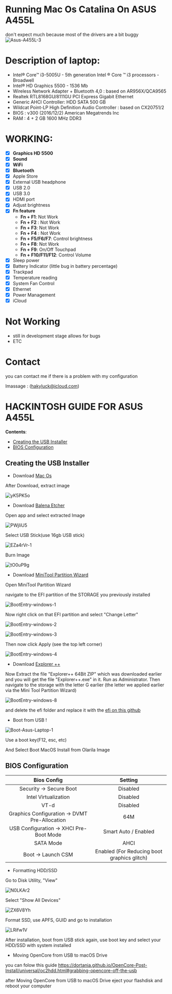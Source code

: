 # Running Mac Os Catalina On ASUS A455L

don't expect much because most of the drivers are a bit buggy
![Asus-A455L-3](https://user-images.githubusercontent.com/89202419/135137658-aff972ab-1372-42f3-9417-2e3b4262a94c.jpg)

# Description of laptop:
- Intel® Core™ i3-5005U - 5th generation Intel ® Core ™ i3 processors - Broadwell
- Intel® HD Graphics 5500 - 1536 Mb
- Wireless Network Adapter + Bluetooth 4,0 : based on AR956X/QCA9565
- Realtek RTL8168GU/8111GU PCI Express Gigabit Ethernet
- Generic AHCI Controller: HDD SATA 500 GB
- Wildcat Point-LP High Definition Audio Controller : based on CX20751/2
- BIOS : v300 (2016/12/2) American Megatrends Inc
- RAM : 4 + 2 GB 1600 MHz DDR3

# WORKING:
- [x] **Graphics HD 5500**
- [x] **Sound**
- [x] **WiFi**
- [x] **Bluetooth** 
- [x] Apple Store
- [x] External USB headphone
- [x] USB 2.0
- [x] USB 3.0
- [x] HDMI port 
- [x] Adjust brightness
- [x] **Fn feature** 
    + **Fn + F1**: Not Work
    + **Fn + F2** : Not Work
    + **Fn + F3**: Not Work
    + **Fn + F4** : Not Work
    + **Fn + F5/F6/F7**: Control brightness
    + **Fn + F8**: Not Work
    + **Fn + F9**: On/Off Touchpad
    + **Fn + F10/F11/F12**: Control Volume
- [x] Sleep power
- [x] Battery Indicator (little bug in battery percentage)
- [x] Trackpad
- [x] Temperature reading
- [x] System Fan Control
- [x] Ethernet 
- [x] Power Management 
- [x] iCloud 

# Not Working
- still in development stage allows for bugs
- ETC

# Contact
you can contact me if there is a problem with my configuration

Imassage : (hakyluck@icloud.com)

# HACKINTOSH GUIDE FOR ASUS A455L

**Contents**:
- [Creating the USB Installer](#creating-the-usb-installer)
- [BIOS Configuration](#bios-configuration)

## Creating the USB Installer

- Download [Mac Os](https://www.olarila.com/topic/6278-hackintosh-olarila-vanilla-images/)

After Download, extract image

![yK5PK5o](https://user-images.githubusercontent.com/89202419/136668933-b00b67b5-77b8-4751-8178-3b6bf406fec9.png)

- Download [Balena Etcher](https://www.balena.io/etcher/)

Open app and select extracted Image

![PWjIiU5](https://user-images.githubusercontent.com/89202419/136669016-5f360e00-19f3-4c92-917a-855d9ef0875f.png)

Select USB Stick(use 16gb USB stick)

![EZa4rVr-1](https://user-images.githubusercontent.com/89202419/136669097-b4c3dc6c-83a2-45e6-a8c8-0f8d57cf90c0.png)

Burn Image

![tO0uP9g](https://user-images.githubusercontent.com/89202419/136669114-aa4ff0b2-30b7-4fbe-b48a-3451cc8b6846.png)

- Download [MiniTool Partition Wizard](https://www.partitionwizard.com/download.html)

Open MiniTool Partition Wizard 

navigate to the EFI partition of the STORAGE you previously installed

![BootEntry-windows-1](https://user-images.githubusercontent.com/89202419/136669297-cc7b586f-153d-482d-bd3e-847b24b489eb.png)

Now right click on that EFI partition and select "Change Letter"

![BootEntry-windows-2](https://user-images.githubusercontent.com/89202419/136669316-42e296c5-0975-4252-830f-998da7b92fd9.png)

![BootEntry-windows-3](https://user-images.githubusercontent.com/89202419/136669364-90adcb76-2130-4ddb-a543-08196d0dadf8.png)

Then now click Apply (see the top left corner)

![BootEntry-windows-4](https://user-images.githubusercontent.com/89202419/136669439-2b6f59b2-2d54-4bd7-87c9-d7a5694b7599.png)

- Download [Explorer ++](https://explorerplusplus.com/download)

Now Extract the file "Explorer++ 64Bit ZIP" which was downloaded earlier and you will get the file "Explorer++.exe" in it. Run as Administrator. Then navigate to the storage with the letter G earlier (the letter we applied earlier via the Mini Tool Partition Wizard)

![BootEntry-windows-8](https://user-images.githubusercontent.com/89202419/136669494-9ccf2e28-b55f-4aa5-b8e2-806177dad733.png)

and delete the efi folder and replace it with the [efi on this github](https://github.com/Semutbanyak/ASUS-A455LA-WX668D-OPENCORE.git)

- Boot from USB !

![Boot-Asus-Laptop-1](https://user-images.githubusercontent.com/89202419/136670142-10bce90b-9dee-4459-9d7a-8db794892335.jpg)

Use a boot key(F12, esc, etc)

And Select Boot MacOS Install from Olarila Image 

## BIOS Configuration

Bios Config | Setting 
:---:| :---:
Security -> Secure Boot | Disabled
Intel Virtualization    | Disabled
VT-d | Disabled
Graphics Configuration -> DVMT Pre-Allocation | 64M
USB Configuration -> XHCI Pre-Boot Mode | Smart Auto / Enabled
SATA Mode | AHCI
Boot -> Launch CSM | Enabled (For Reducing boot graphics glitch)

- Formatting HDD/SSD
       
Go to Disk Utility, "View"

![N0LKAr2](https://user-images.githubusercontent.com/89202419/136670251-b51f740f-8712-4cba-8d71-330cfe5f0e88.png)

Select "Show All Devices"

![ZX6V8Yh](https://user-images.githubusercontent.com/89202419/136670291-d9952e1e-3ac4-45b0-9c9b-12a9bee8864d.png)

Format SSD, use APFS, GUID and go to installation

![LRifw1V](https://user-images.githubusercontent.com/89202419/136670330-73b55bad-3908-400b-9d0f-f5cb8841b00c.png)

After installation, boot from USB stick again, use boot key and select your HDD/SSD with system installed 

- Moving OpenCore from USB to macOS Drive

you can folow this guide https://dortania.github.io/OpenCore-Post-Install/universal/oc2hdd.html#grabbing-opencore-off-the-usb

after Moving OpenCore from USB to macOS Drive eject your flashdisk and reboot your computer


